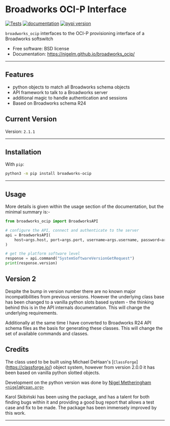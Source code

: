 # Broadworks OCI-P Interface

[![Tests](https://github.com/nigelm/broadworks_ocip/workflows/Tests/badge.svg)](https://github.com/nigelm/broadworks_ocip/actions?workflow=Tests)
[![documentation](https://img.shields.io/badge/docs-mkdocs%20material-blue.svg?style=flat)](https://nigelm.github.io/broadworks_ocip/)
[![pypi version](https://img.shields.io/pypi/v/broadworks_ocip.svg)](https://pypi.python.org/pypi/broadworks_ocip)

`broadworks_ocip` interfaces to the OCI-P provisioning interface of a Broadworks softswitch

-   Free software: BSD license
-   Documentation: https://nigelm.github.io/broadworks_ocip/

---

## Features

-   python objects to match all Broadworks schema objects
-   API framework to talk to a Broadworks server
-   additional magic to handle authentication and sessions
-   Based on Broadworks schema R24

## Current Version

Version: `2.1.1`

---

## Installation

With `pip`:

```bash
python3 -m pip install broadworks-ocip
```

---

## Usage

More details is given within the usage section of the documentation, but the
minimal summary is:-

```python
from broadworks_ocip import BroadworksAPI

# configure the API, connect and authenticate to the server
api = BroadworksAPI(
    host=args.host, port=args.port, username=args.username, password=args.password,
)

# get the platform software level
response = api.command("SystemSoftwareVersionGetRequest")
print(response.version)
```

## Version 2

Despite the bump in version number there are no known major incompatibilities
from previous versions. However the underlying class base has been changed
to a vanilla python slots based system - the thinking behind this is in the
API internals documentation. This will change the underlying requirements.

Additionally at the same time I have converted to Broadworks R24 API schema
files as the basis for generating these classes. This will change the set of
available commands and classes.

## Credits

The class used to be built using Michael DeHaan's [`ClassForge`]
(https://classforge.io/) object system, however from version 2.0.0 it has
been based on vanilla python slotted objects.

Development on the python version was done by
[Nigel Metheringham `<nigelm@cpan.org>`](https://github.com/nigelm/)

Karol Skibiński has been using the package, and has a talent for both finding
bugs within it and providing a good bug report that allows a test case and fix
to be made. The package has been immensely improved by this work.

---

